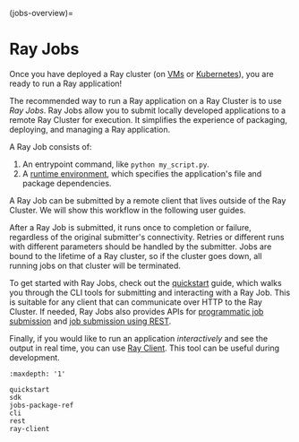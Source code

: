 (jobs-overview)=

# Ray Jobs

Once you have deployed a Ray cluster (on [VMs](vm-cluster-quick-start) or [Kubernetes](kuberay-quickstart)), you are ready to run a Ray application!

The recommended way to run a Ray application on a Ray Cluster is to use *Ray Jobs*.
Ray Jobs allow you to submit locally developed applications to a remote Ray Cluster for execution.
It simplifies the experience of packaging, deploying, and managing a Ray application.

A Ray Job consists of:
1. An entrypoint command, like `python my_script.py`.
2. A [runtime environment](runtime-environments), which specifies the application's file and package dependencies.

A Ray Job can be submitted by a remote client that lives outside of the Ray Cluster.
We will show this workflow in the following user guides.

After a Ray Job is submitted, it runs once to completion or failure, regardless of the original submitter's connectivity.
Retries or different runs with different parameters should be handled by the submitter.
Jobs are bound to the lifetime of a Ray cluster, so if the cluster goes down, all running jobs on that cluster will be terminated.

To get started with Ray Jobs, check out the [quickstart](jobs-quickstart) guide, which walks you through the CLI tools for submitting and interacting with a Ray Job.
This is suitable for any client that can communicate over HTTP to the Ray Cluster.
If needed, Ray Jobs also provides APIs for [programmatic job submission](ray-job-sdk) and [job submission using REST](ray-job-rest-api).

Finally, if you would like to run an application *interactively* and see the output in real time, you can use [Ray Client](ray-client-ref). This tool can be useful during development.

```{toctree}
:maxdepth: '1'

quickstart
sdk
jobs-package-ref
cli
rest
ray-client
```
